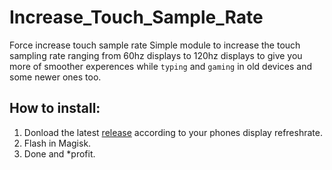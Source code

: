 # Increase_Touch_Sample_Rate
 Force increase touch sample rate
 Simple module to increase the touch sampling rate ranging from 60hz displays to 120hz displays to give you more of smoother experences while `typing` and `gaming` in old devices and some newer ones too.

 ## How to install:
 1. Donload the latest [release](https://github.com/Nayemhasan/Increase_Touch_Sample_Rate/releases/tag/V.1) according to your phones display refreshrate.
 2. Flash in Magisk.
 3. Done and *profit.
